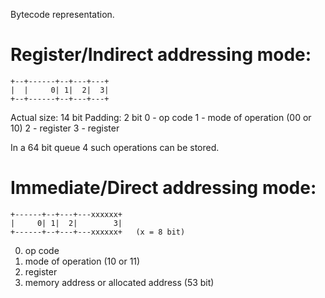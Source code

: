 Bytecode representation.

# Register/Indirect addressing mode:
```
+--+------+--+---+---+
|  |     0| 1|  2|  3|
+--+------+--+---+---+
```
Actual size: 14 bit
Padding: 2 bit
0 - op code
1 - mode of operation (00 or 10)
2 - register
3 - register

In a 64 bit queue 4 such operations can be stored.


# Immediate/Direct addressing mode:
```
+------+--+---+---xxxxxx+
|     0| 1|  2|        3|
+------+--+---+---xxxxxx+   (x = 8 bit)
```
0. op code
1. mode of operation (10 or 11)
2. register
3. memory address or allocated address (53 bit)
